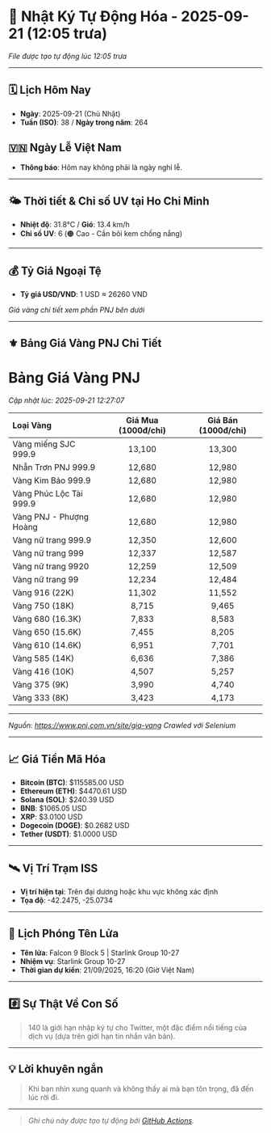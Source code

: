 # 🚀 Nhật Ký Tự Động Hóa - 2025-09-21 (12:05 trưa)

*File được tạo tự động lúc 12:05 trưa*

---
<!-- CALENDAR-MODULE -->
## 🗓️ Lịch Hôm Nay
- **Ngày**: 2025-09-21 (Chủ Nhật)
- **Tuần (ISO)**: 38 / **Ngày trong năm**: 264

<!-- HOLIDAY-MODULE -->
## 🇻🇳 Ngày Lễ Việt Nam
- **Thông báo**: Hôm nay không phải là ngày nghỉ lễ.

---
<!-- WEATHER-UV-MODULE -->
## 🌤️ Thời tiết & Chỉ số UV tại Ho Chi Minh
- **Nhiệt độ**: 31.8°C / **Gió**: 13.4 km/h
- **Chỉ số UV**: 6 (🟠 Cao - Cần bôi kem chống nắng)

---
<!-- FINANCE-MODULE -->
## 💰 Tỷ Giá Ngoại Tệ
- **Tỷ giá USD/VND**: 1 USD ≈ 26260 VND

*Giá vàng chi tiết xem phần PNJ bên dưới*

---
<!-- PNJ-GOLD-MODULE -->
## ⚜️ Bảng Giá Vàng PNJ Chi Tiết

# Bảng Giá Vàng PNJ
*Cập nhật lúc: 2025-09-21 12:27:07*

| Loại Vàng | Giá Mua (1000đ/chỉ) | Giá Bán (1000đ/chỉ) |
|:---|:---:|:---:|
| Vàng miếng SJC 999.9 | 13,100 | 13,300 |
| Nhẫn Trơn PNJ 999.9 | 12,680 | 12,980 |
| Vàng Kim Bảo 999.9 | 12,680 | 12,980 |
| Vàng Phúc Lộc Tài 999.9 | 12,680 | 12,980 |
| Vàng PNJ - Phượng Hoàng | 12,680 | 12,980 |
| Vàng nữ trang 999.9 | 12,350 | 12,600 |
| Vàng nữ trang 999 | 12,337 | 12,587 |
| Vàng nữ trang 9920 | 12,259 | 12,509 |
| Vàng nữ trang 99 | 12,234 | 12,484 |
| Vàng 916 (22K) | 11,302 | 11,552 |
| Vàng 750 (18K) | 8,715 | 9,465 |
| Vàng 680 (16.3K) | 7,833 | 8,583 |
| Vàng 650 (15.6K) | 7,455 | 8,205 |
| Vàng 610 (14.6K) | 6,951 | 7,701 |
| Vàng 585 (14K) | 6,636 | 7,386 |
| Vàng 416 (10K) | 4,507 | 5,257 |
| Vàng 375 (9K) | 3,990 | 4,740 |
| Vàng 333 (8K) | 3,423 | 4,173 |

---
*Nguồn: https://www.pnj.com.vn/site/gia-vang*
*Crawled với Selenium*

---
<!-- CRYPTO-MODULE -->
## 📈 Giá Tiền Mã Hóa
- **Bitcoin (BTC)**: $115585.00 USD
- **Ethereum (ETH)**: $4470.61 USD
- **Solana (SOL)**: $240.39 USD
- **BNB**: $1065.05 USD
- **XRP**: $3.0100 USD
- **Dogecoin (DOGE)**: $0.2682 USD
- **Tether (USDT)**: $1.0000 USD

---
<!-- ISS-MODULE -->
## 🛰️ Vị Trí Trạm ISS
- **Vị trí hiện tại**: Trên đại dương hoặc khu vực không xác định
- **Tọa độ**: -42.2475, -25.0734

---
<!-- LAUNCH-MODULE -->
## 🚀 Lịch Phóng Tên Lửa
- **Tên lửa**: Falcon 9 Block 5 | Starlink Group 10-27
- **Nhiệm vụ**: Starlink Group 10-27
- **Thời gian dự kiến**: 21/09/2025, 16:20 (Giờ Việt Nam)

---
<!-- NUMBERS-MODULE -->
## #️⃣ Sự Thật Về Con Số
> 140 là giới hạn nhập ký tự cho Twitter, một đặc điểm nổi tiếng của dịch vụ (dựa trên giới hạn tin nhắn văn bản).

---
<!-- ADVICE-MODULE -->
## 💡 Lời khuyên ngắn
> Khi bạn nhìn xung quanh và không thấy ai mà bạn tôn trọng, đã đến lúc rời đi.

---
<!-- FOOTER-MODULE -->
> *Ghi chú này được tạo tự động bởi [GitHub Actions](https://github.com/features/actions).*
